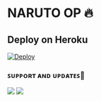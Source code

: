 # NARUTO OP 🔥





 ## Deploy on Heroku 
    
[![Deploy](https://www.herokucdn.com/deploy/button.svg)](https://heroku.com/deploy?template=https://github.com/T5FR0CK5T4R/florenzabot)

### ꜱᴜᴘᴘᴏʀᴛ ᴀɴᴅ ᴜᴘᴅᴀᴛᴇꜱ🎑
<a href="https://t.me/Florenza_support"><img src="https://img.shields.io/badge/Join-Group%20Support-blue.svg?style=for-the-badge&logo=Telegram"></a> <a href="https://t.me/Florenza_Updates"><img src="https://img.shields.io/badge/Join-Updates%20Channel-blue.svg?style=for-the-badge&logo=Telegram"></a>






